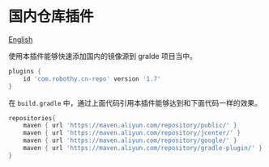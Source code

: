 # 国内仓库插件

[English](./README.md)

使用本插件能够快速添加国内的镜像源到 gralde 项目当中。

```groovy
plugins {
    id 'com.robothy.cn-repo' version '1.7'
}
```

在 `build.gradle` 中，通过上面代码引用本插件能够达到和下面代码一样的效果。

```groovy
repositories{
    maven { url 'https://maven.aliyun.com/repository/public/' }
    maven { url 'https://maven.aliyun.com/repository/jcenter/' }
    maven { url 'https://maven.aliyun.com/repository/google/' }
    maven { url 'https://maven.aliyun.com/repository/gradle-plugin/' }
}
```